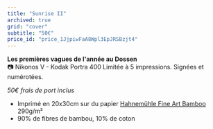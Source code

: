 ```yaml
---
title: "Sunrise II"
archived: true
grid: "cover"
subtitle: "50€"
price_id: "price_1JjpiwFaA8Wpl3EpJRSBzjt4"
---
```

**Les premières vagues de l'année au Dossen**  
📷 Nikonos V - Kodak Portra 400
Limitée à 5 impressions. Signées et numérotées.

*50€ frais de port inclus*

- Imprimé en 20x30cm sur du papier [Hahnemühle Fine Art Bamboo](https://www.hahnemuehle.com/fr/digital-fineart/les-papiers-a-jet-dencre-fineart/natural-line/p/Product/show/202/1036.html) 290g/m²
- 90% de fibres de bambou, 10% de coton

